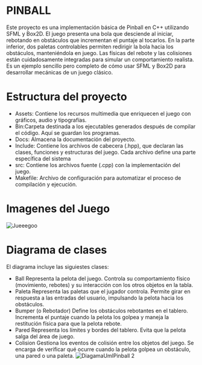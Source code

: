 #  PINBALL
Este proyecto es una implementación básica de Pinball en C++ utilizando SFML y Box2D. El juego presenta una bola que desciende al iniciar, rebotando en obstáculos que incrementan el puntaje al tocarlos. En la parte inferior, dos paletas controlables permiten redirigir la bola hacia los obstáculos, manteniéndola en juego. Las físicas del rebote y las colisiones están cuidadosamente integradas para simular un comportamiento realista. Es un ejemplo sencillo pero completo de cómo usar SFML y Box2D para desarrollar mecánicas de un juego clásico.
# Estructura del proyecto
- Assets: Contiene los recursos multimedia que enriquecen el juego con gráficos, audio y tipografías.
- Bin:Carpeta destinada a los ejecutables generados después de compilar el código. Aquí se guardan los programas.
- Docs: Almacena la documentación del proyecto.
- Include: Contiene los archivos de cabecera (.hpp), que declaran las clases, funciones y estructuras del juego. Cada archivo define una parte específica del sistema
- src: Contiene los archivos fuente (.cpp) con la implementación del juego.
- Makefile: Archivo de configuración para automatizar el proceso de compilación y ejecución.
# Imagenes del Juego
![Jueeegoo](https://github.com/user-attachments/assets/8fded0a1-eafc-41fc-b28d-58b5aac01ff1)
# Diagrama de clases
El diagrama incluye las siguiestes clases:
- Ball
Representa la pelota del juego. Controla su comportamiento físico (movimiento, rebotes) y su interacción con los otros objetos en la tabla.
- Paleta
Representa las paletas que el jugador controla. Permite girar en respuesta a las entradas del usuario, impulsando la pelota hacia los obstáculos.
- Bumper (o Rebotador)
Define los obstáculos rebotantes en el tablero. Incrementa el puntaje cuando la pelota los golpea y maneja la restitución física para que la pelota rebote.
- Pared
Representa los límites y bordes del tablero. Evita que la pelota salga del área de juego.
- Colision
Gestiona los eventos de colisión entre los objetos del juego. Se encarga de verificar qué ocurre cuando la pelota golpea un obstáculo, una pared o una paleta.
![DiagamaUmlPinball 2](https://github.com/user-attachments/assets/e337cef6-73bb-4e28-9109-019aa09edca6)
